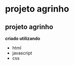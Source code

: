 # projeto agrinho #

## projeto agrinho ##

**criado utilizando**
   - html
   - javascript
   - css